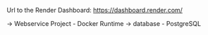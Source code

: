 Url to the Render Dashboard: https://dashboard.render.com/



   -> Webservice Project - Docker Runtime
   -> database - PostgreSQL

